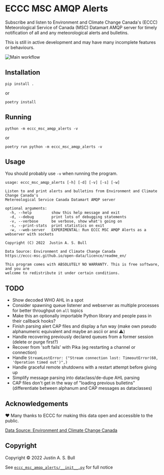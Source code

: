 # ECCC MSC AMQP Alerts

Subscribe and listen to Environment and Climate Change Canada's (ECCC) Meteorological
Service of Canada (MSC) Datamart AMQP server for timely notification of all and any
meteorological alerts and bulletins.

This is still in active development and may have many incomplete features or behaviours.

![Main workflow](https://github.com/f3ndot/eccc-msc-amqp-alerts/actions/workflows/python-app.yml/badge.svg)

## Installation

```
pip install .
```

or

```
poetry install
```

## Running

```
python -m eccc_msc_amqp_alerts -v
```

or

```
poetry run python -m eccc_msc_amqp_alerts -v
```

## Usage

You should probably use `-v` when running the program.

```
usage: eccc_msc_amqp_alerts [-h] [-d] [-v] [-s] [-w]

Listen to and print alerts and bulletins from Environment and Climate Change Canada's
Metereological Service Canada Datamart AMQP server

optional arguments:
  -h, --help         show this help message and exit
  -d, --debug        print lots of debugging statements
  -v, --verbose      be verbose, show what's going on
  -s, --print-stats  print statistics on exit
  -w, --web-server   EXPERIMENTAL: Run ECCC MSC AMQP Alerts as a webserver with sockets

Copyright (C) 2022  Justin A. S. Bull

Data Source: Environment and Climate Change Canada
https://eccc-msc.github.io/open-data/licence/readme_en/

This program comes with ABSOLUTELY NO WARRANTY. This is free software, and you are
welcome to redistribute it under certain conditions.
```

## TODO

- Show decoded WHO AHL in a spot
- Consider spawning queue listener and webserver as multiple processes for better throughput on `all` topics
- Make this an optionally importable Python library and people pass in their callback hooks?
- Finish parsing alert CAP files and display a fun way (make own pseudo alphanumeric equivalent and maybe an ascii or ansi ⚠️)
- Handle recovering previously declared queues from a former session (delete or purge first?)
- Recover from 'soft fails' with Pika (eg restarting a channel or connection)
- Handle `StreamLostError: ("Stream connection lost: TimeoutError(60, 'Operation timed out')",)`
- Handle graceful remote shutdowns with a restart attempt before giving up
- Simplify message parsing into dataclass/de-dupe AHL parsing
- CAP files don't get in the way of "loading previous bulletins" (differentiate between alphanum and CAP messages as dataclasses)

## Acknowledgements

❤️ Many thanks to ECCC for making this data open and accessible to the public.

[Data Source: Environment and Climate Change Canada](https://eccc-msc.github.io/open-data/licence/readme_en/)

## Copyright

Copyright © 2022 Justin A. S. Bull

See [`eccc_msc_amqp_alerts/__init__.py`](eccc_msc_amqp_alerts/__init__.py) for full notice
